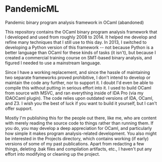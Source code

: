 # PandemicML
Pandemic binary program analysis framework in OCaml (abandoned)

This repository contains the OCaml binary program analysis framework that I developed and used from roughly 2008 to 2014. It helped me develop and refine many techniques that I still use to this day. In 2013, I switched to developing a Python version of this framework -- not because Python is a better language than OCaml for these kinds of tasks (it isn't), but because I created a commercial training course on SMT-based binary analysis, and figured I needed to use a mainstream language.

Since I have a working replacement, and since the hassle of maintaining two separate frameworks proved prohibitive, I don't intend to develop or maintain the code any further, nor to support it. I doubt I'd even be able to compile this without putting in serious effort into it. I used to build OCaml from source with MSVC, and ran everything inside of IDA Pro (via my IDAOCaml plugin). The code relies upon outdated versions of IDA, OCaml, and Z3. I wish you the best of luck if you want to build it yourself, but I can't offer support.

Mostly I'm publishing this for the people out there, like me, who are content with merely reading the source code to things rather than running them. If you do, you may develop a deep appreciation for OCaml, and particularly how simple it makes program analysis-related development. You also might be interested in the Projects directory, which contains working (if early) versions of some of my past publications. Apart from redacting a few things, deleting .bak files and compilation artifacts, etc., I haven't put any effort into modifying or cleaning up the project.
